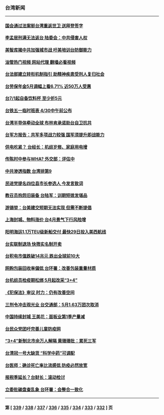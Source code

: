 ### 台湾新闻
---
#### [国会通过法案挺台湾重返世卫 送拜登签字](../../pages/ncid1349361/n13722043.md?04281245) 
#### [李孟居刑满无法返台 陆委会：中共侵害人权](../../pages/ncid1349361/n13721873.md?04281245) 
#### [美智库揭中共加强城市战 吁美培训台防御能力](../../pages/ncid1349361/n13721727.md?04281245) 
#### [油管热门视频 网站代理 翻墙必看视频](http://209.222.30.114:81/youtube.html?04281245)
#### [台法部建立转衔机制指引 助精神疾患受刑人复归社会](../../pages/ncid1349361/n13721846.md?04281245) 
#### [台劳保年金5月调幅上看6.71% 近50万人受惠](../../pages/ncid1349361/n13721843.md?04281245) 
#### [台7/1起自备饮料杯 至少折5元](../../pages/ncid1349361/n13721848.md?04281245) 
#### [台铁五一临时班表 4/30中午前公布](../../pages/ncid1349361/n13721854.md?04281245) 
#### [台湾半导体牵动全球 布林肯承诺助台自卫抗共](../../pages/ncid1349361/n13721693.md?04281245) 
#### [台军方报告：共军多项战力较强 国军须提升即战能力](../../pages/ncid1349361/n13721819.md?04281245) 
#### [供电吃紧？ 台经长：机组岁修、家庭用电增](../../pages/ncid1349361/n13721831.md?04281245) 
#### [传陈时中参与WHA? 外交部：评估中](../../pages/ncid1349361/n13721817.md?04281245) 
#### [中共渗透指数 台湾排第9](../../pages/ncid1349361/n13721816.md?04281245) 
#### [民进党提名四位县市长参选人 今发言致词](../../pages/ncid1349361/n13721815.md?04281245) 
#### [教召员抱怨旧装备 台陆军：训期短拨发堪品](../../pages/ncid1349361/n13721821.md?04281245) 
#### [游锡堃：台美建交短期无法实现 但需不断提倡](../../pages/ncid1349361/n13721818.md?04281245) 
#### [上海封城、物料涨价 台4月景气下行风险增](../../pages/ncid1349361/n13721765.md?04281245) 
#### [阳明海运1.1万TEU级新船交付 最快29日投入美西航线](../../pages/ncid1349361/n13721773.md?04281245) 
#### [台实联制退场 快筛实名制开卖](../../pages/ncid1349361/n13721782.md?04281245) 
#### [台积电市值跌破14兆元 跌出全球前10大](../../pages/ncid1349361/n13721768.md?04281245) 
#### [网购包装回收率偏低 台环署：改善包装重量材质](../../pages/ncid1349361/n13721764.md?04281245) 
#### [台机组员检疫期松绑 5月起改采“3+4”](../../pages/ncid1349361/n13721737.md?04281245) 
#### [《犯保法》审议 时力：仍有改善空间](../../pages/ncid1349361/n13721770.md?04281245) 
#### [三剂令冲击观光业 台交通部：5月1.63万团次取消](../../pages/ncid1349361/n13721735.md?04281245) 
#### [中国持续封城 王美花：面板业第1季产量减](../../pages/ncid1349361/n13721777.md?04281245) 
#### [台民众党团吁完善儿童防疫网](../../pages/ncid1349361/n13721738.md?04281245) 
#### [“3+4”新制北市余万人解隔 黄珊珊批：累死三军](../../pages/ncid1349361/n13721733.md?04281245) 
#### [台清冠一号大缺货 “科学中药”可调配](../../pages/ncid1349361/n13721740.md?04281245) 
#### [台医师：确诊死亡率比流感低  防疫必然放宽](../../pages/ncid1349361/n13721731.md?04281245) 
#### [报税季延长？台财长：滚动检讨](../../pages/ncid1349361/n13721741.md?04281245) 
#### [立委批碳盘查乱象 台环署：会整合一致化](../../pages/ncid1349361/n13721728.md?04281245) 

---
#### 第 [ [339](./339.md?04281245) / [338](./338.md?04281245) / [337](./337.md?04281245) / [336](./336.md?04281245) / [335](./335.md?04281245) / [334](./334.md?04281245) / [333](./333.md?04281245) / [332](./332.md?04281245) ] 页
